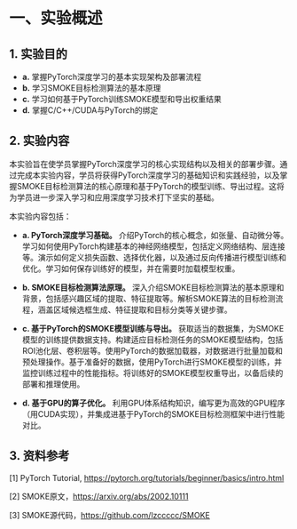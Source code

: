 # 一、实验概述

## 1. 实验目的

- **a.** 掌握PyTorch深度学习的基本实现架构及部署流程
- **b.** 学习SMOKE目标检测算法的基本原理
- **c.** 学习如何基于PyTorch训练SMOKE模型和导出权重结果
- **d.** 掌握C/C++/CUDA与PyTorch的绑定

## 2. 实验内容

本实验旨在使学员掌握PyTorch深度学习的核心实现结构以及相关的部署步骤。通过完成本实验内容，学员将获得PyTorch深度学习的基础知识和实践经验，以及掌握SMOKE目标检测算法的核心原理和基于PyTorch的模型训练、导出过程。这将为学员进一步深入学习和应用深度学习技术打下坚实的基础。

本实验内容包括：

- **a. PyTorch深度学习基础。** 介绍PyTorch的核心概念，如张量、自动微分等。学习如何使用PyTorch构建基本的神经网络模型，包括定义网络结构、层连接等。演示如何定义损失函数、选择优化器，以及通过反向传播进行模型训练和优化。学习如何保存训练好的模型，并在需要时加载模型权重。

- **b. SMOKE目标检测算法原理。** 深入介绍SMOKE目标检测算法的基本原理和背景，包括感兴趣区域的提取、特征提取等。解析SMOKE算法的目标检测流程，涵盖区域候选框生成、特征提取和目标分类等关键步骤。

- **c. 基于PyTorch的SMOKE模型训练与导出。** 获取适当的数据集，为SMOKE模型的训练提供数据支持。构建适应目标检测任务的SMOKE模型结构，包括ROI池化层、卷积层等。使用PyTorch的数据加载器，对数据进行批量加载和预处理操作。基于准备好的数据，使用PyTorch进行SMOKE模型的训练，并监控训练过程中的性能指标。将训练好的SMOKE模型权重导出，以备后续的部署和推理使用。

- **d. 基于GPU的算子优化。** 利用GPU体系结构知识，编写更为高效的GPU程序（用CUDA实现），并集成进基于PyTorch的SMOKE目标检测框架中进行性能对比。

## 3. 资料参考
[1] PyTorch Tutorial, https://pytorch.org/tutorials/beginner/basics/intro.html

[2] SMOKE原文，https://arxiv.org/abs/2002.10111

[3] SMOKE源代码，https://github.com/lzccccc/SMOKE
